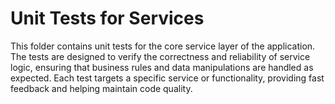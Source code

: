 # Unit Tests for Services

This folder contains unit tests for the core service layer of the application. The tests are designed to verify the correctness and reliability of service logic, ensuring that business rules and data manipulations are handled as expected. Each test targets a specific service or functionality, providing fast feedback and helping maintain code quality.
